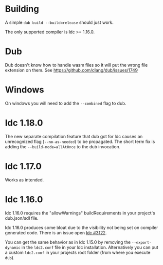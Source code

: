 # Building

A simple `dub build --build=release` should just work.

The only supported compiler is ldc >= 1.16.0.

# Dub 

Dub doesn't know how to handle wasm files so it will put the wrong file extension on them. See https://github.com/dlang/dub/issues/1749

# Windows

On windows you will need to add the `--combined` flag to dub.

# ldc 1.18.0

The new separate compilation feature that dub got for ldc causes an unrecognized flag (`--no-as-needed`) to be propagated. The short term fix is adding the `--build-mode=allAtOnce` to the dub invocation.

# ldc 1.17.0

Works as intended.

# ldc 1.16.0

ldc 1.16.0 requires the "allowWarnings" buildRequirements in your project's dub.json/sdl file.

ldc 1.16.0 produces some bloat due to the visibility not being set on compiler generated code. There is an issue open [ldc #3122](https://github.com/ldc-developers/ldc/issues/3122).

You can get the same behavior as in ldc 1.15.0 by removing the `--export-dynamic` in the `ldc2.conf` file in your ldc installation. Alternatively you can put a custom `ldc2.conf` in your projects root folder (from where you execute `dub`).
